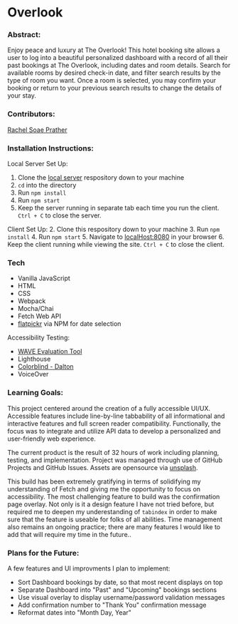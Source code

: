 # Overlook

### Abstract:
[//]: <> (Briefly describe what you built and its features. What problem is the app solving? How does this application solve that problem?)
Enjoy peace and luxury at The Overlook!
This hotel booking site allows a user to log into a beautiful personalized dashboard with a record of all their past bookings at The Overlook, including dates and room details. 
Search for available rooms by desired check-in date, and filter search results by the type of room you want. 
Once a room is selected, you may confirm your booking or return to your previous search results to change the details of your stay.

### Contributors:
[//]: <> (Who worked on this application? Link to their GitHubs.)
[Rachel Soae Prather](https://github.com/rachelsoae)

### Installation Instructions:
[//]: <> (What steps does a person have to take to get your app cloned down and running?)
Local Server Set Up:
1. Clone the [local server](https://github.com/turingschool-examples/overlook-api) respository down to your machine
2. `cd` into the directory
3. Run `npm install`
4. Run `npm start`
5. Keep the server running in separate tab each time you run the client. `Ctrl + C` to close the server.

Client Set Up:
2. Clone this respository down to your machine
3. Run `npm install`
4. Run `npm start`
5. Navigate to [localHost:8080](http://localhost:8080/) in your browser
6. Keep the client running while viewing the site. `Ctrl + C` to close the client.

### Tech
- Vanilla JavaScript
- HTML
- CSS
- Webpack
- Mocha/Chai
- Fetch Web API
- [flatpickr](https://flatpickr.js.org/) via NPM for date selection

Accessibility Testing:
- [WAVE Evaluation Tool](https://wave.webaim.org/)
- Lighthouse
- [Colorblind - Dalton](https://chrome.google.com/webstore/detail/colorblind-dalton-for-goo/afcafnelafcgjinkaeohkalmfececool)
- VoiceOver

### Learning Goals:
[//]: <> (What were the learning goals of this project? What tech did you work with?)
This project centered around the creation of a fully accessible UI/UX. Accessible features include line-by-line tabbability of all informational and interactive features and full screen reader compatibility. Functionally, the focus was to integrate and utilize API data to develop a personalized and user-friendly web experience. 

The current product is the result of 32 hours of work including planning, testing, and implementation. Project was managed through use of GitHub Projects and GitHub Issues. Assets are opensource via [unsplash](https://unsplash.com/).

This build has been extremely gratifying in terms of solidifying my understanding of Fetch and giving me the opportunity to focus on accessibility. The most challenging feature to build was the confirmation page overlay. Not only is it a design feature I have not tried before, but required me to deepen my underestanding of `tabindex` in order to make sure that the feature is useable for folks of all abilities. Time management also remains an ongoing practice; there are many features I would like to add that will require my time in the future..

### Plans for the Future:
A few features and UI improvments I plan to implement:
- Sort Dashboard bookings by date, so that most recent displays on top
- Separate Dashboard into "Past" and "Upcoming" bookings sections
- Use visual overlay to display username/password validation messages
- Add confirmation number to "Thank You" confirmation message
- Reformat dates into "Month Day, Year"